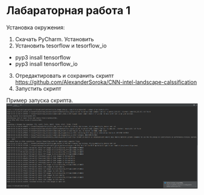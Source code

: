 # Лабараторная работа 1

Установка окружения:
1) Скачать PyCharm. Установить
2) Установить tesorflow и tesorflow_io
  - pyp3 insall tensorflow
  - pyp3 insall tensorflow_io
3) Отредактировать и сохранить скрипт https://github.com/AlexanderSoroka/CNN-intel-landscape-calssification
4) Запустить скрипт

Пример запуска скрипта.
![Example of script run](https://github.com/RuralQuagga/labs/blob/master/lab1/Result.png)
